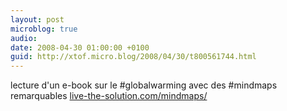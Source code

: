 ```yaml
---
layout: post
microblog: true
audio: 
date: 2008-04-30 01:00:00 +0100
guid: http://xtof.micro.blog/2008/04/30/t800561744.html
---
```

lecture d'un e-book sur le #globalwarming avec des #mindmaps remarquables [live-the-solution.com/mindmaps/](http://live-the-solution.com/mindmaps/)
